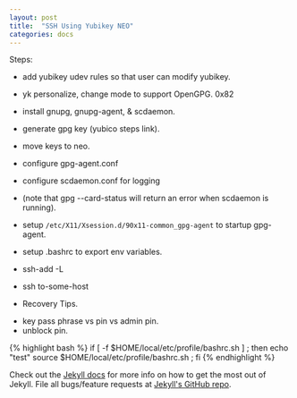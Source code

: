 ```yaml
---
layout: post
title:  "SSH Using Yubikey NEO"
categories: docs
---
```


Steps:

* add yubikey udev rules so that user can modify yubikey.
* yk personalize, change mode to support OpenGPG. 0x82
* install gnupg, gnupg-agent, & scdaemon.
* generate gpg key (yubico steps link).
* move keys to neo.
* configure gpg-agent.conf 
* configure scdaemon.conf for logging
* (note that gpg --card-status will return an error when scdaemon is running).
* setup `/etc/X11/Xsession.d/90x11-common_gpg-agent` to startup gpg-agent.
* setup .bashrc to export env variables.
* ssh-add -L 
* ssh to-some-host

* Recovery Tips.
 - key pass phrase vs pin vs admin pin.
 - unblock pin.

{% highlight bash %}
if [ -f $HOME/local/etc/profile/bashrc.sh ] ;
then
  echo "test"
  source $HOME/local/etc/profile/bashrc.sh ;
fi
{% endhighlight %}

Check out the [Jekyll docs][jekyll] for more info on how to get the most out of Jekyll. File all bugs/feature requests at [Jekyll's GitHub repo][jekyll-gh].

[jekyll-gh]: https://github.com/mojombo/jekyll
[jekyll]:    http://jekyllrb.com
